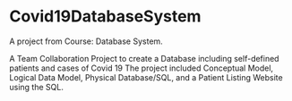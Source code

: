 # Covid19DatabaseSystem
A project from Course: Database System.

A Team Collaboration Project to create a Database including self-defined patients and cases of Covid 19
The project included Conceptual Model, Logical Data Model, Physical Database/SQL, and a Patient Listing Website using the SQL.
